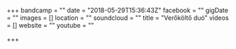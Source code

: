 +++
bandcamp = ""
date = "2018-05-29T15:36:43Z"
facebook = ""
gigDate = ""
images = []
location = ""
soundcloud = ""
title = "Verőköltő duó"
videos = []
website = ""
youtube = ""

+++
